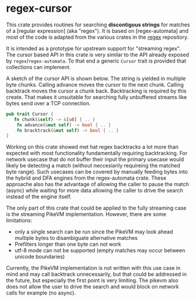 # regex-cursor


This crate provides routines for searching **discontigous strings** for matches of a [regular expression] (aka "regex"). It is based on [regex-automata] and most of the code is adapted from the various crates in the [regex](https://github.com/rust-lang/regex) repository. 

It is intended as a prototype for upstream support for "streaming regex". The cursor based API in this crate is very similar to the API already exposed by `regex`/`regex-automata`. To that end a generic `Cursor` trait is provided that collections can implement.

A sketch of the cursor API is shown below. The string is yielded in multiple byte chunks. Calling advance moves the cursor to the next chunk. Calling backtrack moves the cursor a chunk back. Backtracking is required by this create. That makes it unsuitable for searching fully unbuffered streams like bytes send over a TCP connection. 

``` rust
pub trait Cursor {
   fn chunk(&self) -> &[u8] { .. }
    fn advance(&mut self) -> bool { .. }
    fn bracktrack(&mut self) -> bool { .. }
}
```

 Working on this crate showed met hat regex backtracks a lot more than expected with most functionality fundamentally requiring backtracking. For network usecase that do not buffer their input the primary usecase would likely be detecting a match (without neccesiarily requireing the matched byte range). Such usecases can be covered by manually feeding bytes into the hybrid and DFA engines from the regex-automata crate. These approache also has the advantage of allowing the caller to pause the match (async) while waiting for more data allowing the caller to drive the search instead of the engine itself.

The only part of this crate that could be applied to the fully streaming case is the streaming PikeVM implementation. However, there are some limitations:
* only a single search can be run since the PikeVM may look ahead multiple bytes to disambiguate alternative matches
* Prefilters longer than one byte can not work
* utf-8 mode can not be supported (empty matches may occur between unicode boundaries)

Currently, the PikeVM implementation is not written with this use case in mind and may call backtrack unnecessarily, but that could be addressed in the future, but especially the first point is very limiting. The pikevm also does not allow the user to drive the search and would block on network calls for example (no async).

